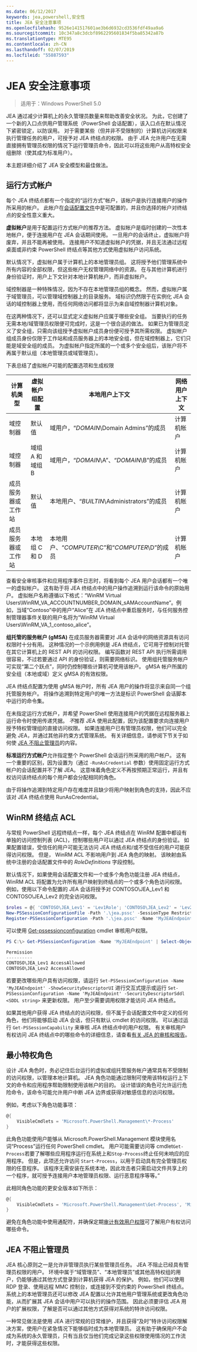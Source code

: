 ```yaml
---
ms.date: 06/12/2017
keywords: jea,powershell,安全性
title: JEA 安全注意事项
ms.openlocfilehash: 9526e141517601ae3b6d6932cd3536fdf49aa9a6
ms.sourcegitcommit: 10c347a8c3dcbf8962295601834f5ba85342a87b
ms.translationtype: MTE95
ms.contentlocale: zh-CN
ms.lasthandoff: 02/07/2019
ms.locfileid: "55887593"
---
```

# <a name="jea-security-considerations"></a>JEA 安全注意事项

> 适用于：Windows PowerShell 5.0

JEA 通过减少计算机上的永久管理员数量来帮助改善安全状况。
为此，它创建了一个新的入口点供用户管理系统（PowerShell 会话配置），该入口点在默认情况下紧密锁定，以防误用。
对于需要某些（但并非不受限制的）计算机访问权限来执行管理任务的用户，可授予对 JEA 终结点的权限。
由于 JEA 允许用户在无需直接拥有管理员权限的情况下运行管理员命令，因此可以将这些用户从高特权安全组删除（使其成为标准用户）。

本主题详细介绍了 JEA 安全模型和最佳做法。

## <a name="run-as-account"></a>运行方式帐户

每个 JEA 终结点都有一个指定的“运行方式”帐户，该帐户是执行连接用户的操作所采用的帐户。
此帐户在[会话配置文件](session-configurations.md)中是可配置的，并且你选择的帐户对终结点的安全性意义重大。

**虚拟帐户**是用于配置运行方式帐户的推荐方法。
虚拟帐户是临时创建的一次性本地帐户，便于连接用户在 JEA 会话期间使用。
一旦用户的会话终止，虚拟帐户将废弃，并且不能再被使用。
连接用户不知道虚拟帐户的凭据，并且无法通过远程桌面或非约束 PowerShell 终结点等其他方式使用虚拟帐户访问系统。

默认情况下，虚拟帐户属于计算机上的本地管理员组。
这将授予他们管理系统中所有内容的全部权限，但这些帐户无权管理网络中的资源。
在与其他计算机进行身份验证时，用户上下文针对本地计算机帐户，而非虚拟帐户。

域控制器是一种特殊情况，因为不存在本地管理员组的概念。
然而，虚拟帐户属于域管理员，可以管理域控制器上的目录服务。
域标识仍然限于在实例化 JEA 会话的域控制器上使用，而任何网络访问都将显示为来自域控制器计算机对象。

在这两种情况下，还可以显式定义虚拟帐户应属于哪些安全组。
当要执行的任务无需本地/域管理员权限便可完成时，这是一个很合适的做法。
如果已为管理员定义了安全组，只需向该组授予虚拟帐户成员身份便可授予其所需权限。
虚拟帐户组成员身份仅限于工作站和成员服务器上的本地安全组，但在域控制器上，它们只能是域安全组的成员。
为虚拟帐户指定所属的一个或多个安全组后，该账户将不再属于默认组（本地管理员或域管理员）。

下表总结了虚拟帐户可能的配置选项和生成权限

计算机类型                | 虚拟帐户组配置 | 本地用户上下文                                      | 网络用户上下文
-----------------------------|-------------------------------------|---------------------------------------------------------|--------------------------------------------------
域控制器            | 默认值                             | 域用户，“*DOMAIN*\Domain Admins”的成员         | 计算机帐户
域控制器            | 域组 A 和域组 B               | 域用户，“*DOMAIN*\A”、“*DOMAIN*\B”的成员       | 计算机帐户
成员服务器或工作站 | 默认值                             | 本地用户、“*BUILTIN*\Administrators”的成员        | 计算机帐户
成员服务器或工作站 | 本地组 C 和 D                | 本地用户、“*COMPUTER*\C”和“*COMPUTER*\D”的成员 | 计算机帐户

查看安全审核事件和应用程序事件日志时，将看到每个 JEA 用户会话都有一个唯一的虚拟帐户。
这有助于将 JEA 终结点中的用户操作追溯到运行该命令的原始用户。
虚拟帐户名称遵循以下格式：“WinRM Virtual Users\\WinRM\_VA\_ACCOUNTNUMBER\_DOMAIN\_sAMAccountName”。例如，当域“Contoso”中的用户“Alice”在 JEA 终结点中重启服务时，与任何服务控制管理器事件关联的用户名将为“WinRM Virtual Users\\WinRM\_VA\_1\_contoso\_alice”。


**组托管的服务帐户 (gMSA)** 在成员服务器需要对 JEA 会话中的网络资源具有访问权限时十分有用。
这种情况的一个示例用例是 JEA 终结点，它可用于控制对托管在其它计算机上的 REST API 的访问权限。
编写函数对 REST API 执行所需调用很容易，不过若要通过 API 的身份验证，则需要网络标识。
使用组托管服务帐户可实现“第二个跃点”，同时仍控制哪些计算机可使用该帐户。
gMSA 帐户所属的安全组（本地或域）定义 gMSA 的有效权限。

JEA 终结点配置为使用 gMSA 帐户时，所有 JEA 用户的操作将显示来自同一个组托管服务帐户。
将操作追溯到特定用户的唯一方法是标识 PowerShell 会话脚本中运行的命令集。

在未指定运行方式帐户，并希望 PowerShell 使用连接用户的凭据在远程服务器上运行命令时使用传递凭据。
*不*推荐 JEA 使用此配置，因为该配置要求向连接用户授予特权管理组的直接访问权限。
如果连接用户已有管理员权限，他们可以完全避免 JEA，并通过其他非约束方式管理系统。
有关详细信息，请参阅下节关于如何使 [JEA 不阻止管理员](#jea-does-not-protect-against-admins)的内容。

**标准运行方式帐户**允许指定整个 PowerShell 会话运行所采用的用户帐户。
这有一个重要的区别，因为设置为（通过 `-RunAsCredential` 参数）使用固定运行方式帐户的会话配置并不了解 JEA。
这意味着角色定义不再按预期正常运行，并且有权访问该终结点的每个用户都会分配相同的角色。

由于将操作追溯到特定用户存在难度并且缺少将用户映射到角色的支持，因此不应该对 JEA 终结点使用 RunAsCredential。

## <a name="winrm-endpoint-acl"></a>WinRM 终结点 ACL

与常规 PowerShell 远程终结点一样，每个 JEA 终结点在 WinRM 配置中都设有单独的访问控制列表 (ACL)，控制哪些用户可以通过 JEA 终结点的身份验证。
如果配置错误，受信任的用户可能无法访问 JEA 终结点和/或不受信任的用户可能获得访问权限。
但是， WinRM ACL 不影响用户到 JEA 角色的映射。
该映射由系统中注册的会话配置文件中的 *RoleDefinitions* 字段控制。

默认情况下，如果使用会话配置文件和一个或多个角色功能注册 JEA 终结点，WinRM ACL 将配置为允许所有用户映射到终结点的一个或多个角色访问权限。
例如，使用以下命令配置的 JEA 会话将授予对 CONTOSO\JEA\_Lev1 和 CONTOSO\JEA\_Lev2 的完全访问权限。

```powershell
$roles = @{ 'CONTOSO\JEA_Lev1' = 'Lev1Role'; 'CONTOSO\JEA_Lev2' = 'Lev2Role' }
New-PSSessionConfigurationFile -Path '.\jea.pssc' -SessionType RestrictedRemoteServer -RoleDefinitions $roles -RunAsVirtualAccount
Register-PSSessionConfiguration -Path '.\jea.pssc' -Name 'MyJEAEndpoint'
```

可以使用 [Get-pssessionconfiguration](https://msdn.microsoft.com/powershell/reference/5.1/microsoft.powershell.core/get-pssessionconfiguration) cmdlet 审核用户权限。

```powershell
PS C:\> Get-PSSessionConfiguration -Name 'MyJEAEndpoint' | Select-Object Permission

Permission
----------
CONTOSO\JEA_Lev1 AccessAllowed
CONTOSO\JEA_Lev2 AccessAllowed
```

若要更改哪些用户具有访问权限，请运行 `Set-PSSessionConfiguration -Name 'MyJEAEndpoint' -ShowSecurityDescriptorUI` 进行交互式提示或运行 `Set-PSSessionConfiguration -Name 'MyJEAEndpoint' -SecurityDescriptorSddl <SDDL string>` 来更新权限。
用户至少需要调用权限才能访问 JEA 终结点。

如果其他用户获得 JEA 终结点的访问权限，但不属于会话配置文件中定义的任何角色，他们将能够启动 JEA 会话，但只有默认 cmdlet 的访问权限。
可以通过运行 `Get-PSSessionCapability` 来审核 JEA 终结点中的用户权限。
有关审核用户有权访问 JEA 终结点中的哪些命令的详细信息，请查看[有关 JEA 的审核和报告](audit-and-report.md)。

## <a name="least-privilege-roles"></a>最小特权角色

设计 JEA 角色时，务必记住后台运行的虚拟或组托管服务帐户通常具有不受限制的访问权限，以管理本地计算机。
JEA 角色功能通过限制可使用该特权运行上下文的命令和应用程序帮助限制使用该帐户的目的。
设计错误的角色可允许运行危险命令，该命令可能允许用户中断 JEA 边界或获得对敏感信息的访问权限。

例如，考虑以下角色功能事项：

```powershell
@{
    VisibleCmdlets = 'Microsoft.PowerShell.Management\*-Process'
}
```

此角色功能使用户能够从 Microsoft.PowerShell.Management 模块使用名词“Process”运行任何 PowerShell cmdlet。
用户可能需要访问等 cmdlet`Get-Process`若要了解哪些应用程序运行在系统上和`Stop-Process`终止任何未响应的应用程序。
但是，此项还允许访问 `Start-Process`，以用于启动具有完全管理员权限的任意程序。
该程序无需安装在系统本地，因此攻击者只需启动文件共享上的一个程序，就可授予连接用户本地管理员权限、运行恶意程序等等。”

此相同角色功能的更安全版本如下所示：

```powershell
@{
    VisibleCmdlets = 'Microsoft.PowerShell.Management\Get-Process', 'Microsoft.PowerShell.Management\Stop-Process'
}
```

避免在角色功能中使用通配符，并确保定期[审计有效用户权限](audit-and-report.md#check-effective-rights-for-a-specific-user)可了解用户有权访问哪些命令。

## <a name="jea-does-not-protect-against-admins"></a>JEA 不阻止管理员

JEA 核心原则之一是允许非管理员执行某些管理员任务。
JEA 不阻止已经具有管理员权限的用户。
环境中属于“域管理员”、“本地管理员”或其他高特权组的用户，仍能够通过其他方式登录到计算机获得 JEA 的保护。
例如，他们可以使用 RDP 登录、使用远程 MMC 控制台，或连接到不受约束的 PowerShell 终结点。
系统上的本地管理员还可以修改 JEA 配置以允许其他用户管理系统或更改角色功能，从而扩展其 JEA 会话中用户可以执行的操作范围。
因此必须要评估 JEA 用户的扩展权限，了解是否可以通过其他方式获得对系统的特许访问权限。

一种常见做法是使用 JEA 进行常规的日常维护，并且获得“及时”特许访问权限解决方案，使用户在紧急情况下能够临时成为本地管理员。
这有助于确保用户不会成为系统的永久管理员，只有当且仅当他们完成记录这些权限使用情况的工作流时，才能获得这些权限。